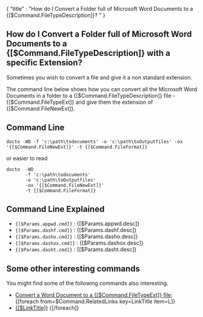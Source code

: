 {
    "title" : "How do I Convert a Folder full of Microsoft Word Documents to a {[$Command.FileTypeDescription]}? " 
}

How do I Convert a Folder full of Microsoft Word Documents to a {[$Command.FileTypeDescription]} with a specific Extension?         
-

Sometimes you wish to convert a file and give it a non standard extension. 

The command line below shows how you can convert all the Microsoft Word Documents in a folder to a {[$Command.FileTypeDescription]} file - {[$Command.FileTypeExt]} and give them the extension of {[$Command.FileNewExt]}.

Command Line 
-

 ````
 docto -WD -f 'c:\path\todocuments' -o 'c:\path\toOutputfiles' -ox '{[$Command.FileNewExt]}' -t {[$Command.FileFormat]} 
 ````
 or easier to read
 ````
 docto  -WD 
        -f 'c:\path\todocuments' 
        -o 'c:\path\toOutputfiles' 
        -ox '{[$Command.FileNewExt]}'
        -t {[$Command.FileFormat]}
 ````

Command Line Explained 
-

 - `{[$Params.appwd.cmd]}` :  {[$Params.appwd.desc]}
 - `{[$Params.dashf.cmd]}` :  {[$Params.dashf.desc]} 
 - `{[$Params.dasho.cmd]}` :  {[$Params.dasho.desc]}
 - `{[$Params.dashox.cmd]}` :  {[$Params.dashox.desc]}
 - `{[$Params.dasht.cmd]}` :  {[$Params.dasht.desc]}





Some other interesting commands
-

You might find some of the following commands also interesting.

- [Convert a Word Document to a {[$Command.FileTypeExt]} file](ConvertDocToFile{[$Command.FileTypeExt]}.md);
{[foreach from=$Command.RelatedLinks key=LinkTitle item=L]}
 - [{[$LinkTitle]}]({[$L]})
{[/foreach]}    

